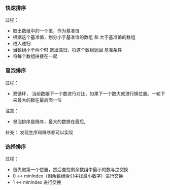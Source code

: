 ### 快速排序

过程：
- 取出数组中的一个值，作为基准值
- 根据这个基准值，划分小于基准值的数组 和 大于基准值的数组
- 进入递归
- 当数组小于两个时 退出递归，将这个数组返回 基准条件
- 将每个数组拼接在一起


### 冒泡排序
过程：
- 双循环， 当前数跟下一个数进行对比，如果下一个数大就进行换位置。一轮下来最大的数在最后面一位

注意：
- 冒泡排序是降序，最大的数排在最后,

补充： 发现生序和降序都可以实现

### 选择排序
过程：
- 首先取第一个位置，然后查找剩余数组中最小的数与之交换
- 0 <-> minIndex（剩余数组索引中找最小数字）进行交换
- 1 <-> minIndex 进行交换